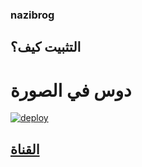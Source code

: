 ### nazibrog
## التثبيت كيف؟
# دوس في الصورة   
[![deploy](https://telegra.ph/file/d1c01b71db08a1fc439c7.jpg)](https://dashboard.heroku.com/new?button-url=https%3A%2F%2Fgithub.com%2Fnazkun%2Fx&template=https%3A%2F%2Fgithub.com%2Fnazkun%2Fx)
##  [القناة](https://telegram.dog/userbot_chat)

